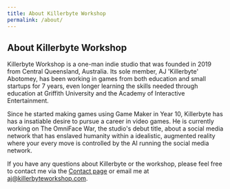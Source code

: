 ```yaml
---
title: About Killerbyte Workshop
permalink: /about/
---
```


## About Killerbyte Workshop

Killerbyte Workshop is a one-man indie studio that was founded in 2019 from Central Queensland, Australia. Its sole member, AJ 'Killerbyte' Abotomey, has been working in games from both education and small startups for 7 years, even longer learning the skills needed through education at Griffith University and the Academy of Interactive Entertainment.

Since he started making games using Game Maker in Year 10, Killerbyte has has a insatiable desire to pursue a career in video games. He is currently working on The OmniFace War, the studio's debut title, about a social media network that has enslaved humanity within a idealistic, augmented reality where your every move is controlled by the AI running the social media network.

If you have any questions about Killerbyte or the workshop, please feel free to contact me via the [Contact page](/contact) or email me at [aj@killerbyteworkshop.com](mailto:aj@killerbyteworkshop.com). 